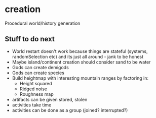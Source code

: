 # creation

Procedural world/history generation

## Stuff to do next

- World restart doesn't work because things are stateful (systems, randomSelection etc) and its just all around - jank to be honest
- Maybe island/continent creation should consider sand to be water
- Gods can create demigods
- Gods can create species
- Build heightmap with interesting mountain ranges by factoring in:
  - Height squared
  - Ridged noise
  - Roughness map
- artifacts can be given stored, stolen
- activities take time
- activities can be done as a group (joined? interrupted?)
